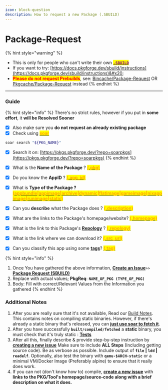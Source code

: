 ```yaml
---
icon: block-question
description: How to request a new Package (.SBUILD)
---
```


# Package-Request

{% hint style="warning" %}
* This is only for people who can't write their own [<mark style="color:purple;">**`.SBUILD`**</mark>](broken-reference)
* If you want to try: [https://docs.pkgforge.dev/sbuild/instructions](https://docs.pkgforge.dev/sbuild/instructions)&#x20;
* <mark style="color:red;">**Please do not request Prebuilds**</mark>, see: [Bincache/Package-Request](https://docs.pkgforge.dev/repositories/bincache/package-request) OR [Pkgcache/Package-Request](https://docs.pkgforge.dev/repositories/pkgcache/package-request) instead
{% endhint %}

***

### Guide

{% hint style="info" %}
There's no strict rules, however if you put in **some effort**, it **will be Resolved Sooner**

* [x] Also make sure you **do not request an already existing package**
* [x] Check using [<mark style="color:orange;">**soar**</mark>](https://soar.qaidvoid.dev/search)

```bash
soar search "${PKG_NAME}"
```

* [x] Search it on: [https://pkgs.pkgforge.dev/?repo=soarpkgs](https://pkgs.pkgforge.dev/?repo=soarpkgs)
{% endhint %}

* [x] What is the **Name of the Package** ? [<mark style="color:orange;">**(.pkg)**</mark>](../../sbuild/specification/2.pkg.md)&#x20;
* [x] Do you know the **AppID** ? [<mark style="color:orange;">**(.app\_id)**</mark>](../../sbuild/specification/4.appid.md)
* [x] What is **Type of the Package ?&#x20;**<mark style="color:orange;">**(**</mark>[<mark style="color:orange;">**appbundle**</mark>](../../formats/packages/appbundle/)<mark style="color:orange;">**|**</mark>[<mark style="color:orange;">**appimage**</mark>](../../formats/packages/appimage/)<mark style="color:orange;">**|**</mark>[<mark style="color:orange;">**archive**</mark>](../../formats/packages/archive/)<mark style="color:orange;">**|**</mark>[<mark style="color:orange;">**dynamic**</mark>](../../formats/binaries/dynamic.md)<mark style="color:orange;">**|**</mark>[<mark style="color:orange;">**flatimage**</mark>](../../formats/packages/flatimage/)<mark style="color:orange;">**|**</mark>[<mark style="color:orange;">**gameimage**</mark>](../../formats/packages/gameimage-tbd/)<mark style="color:orange;">**|**</mark>[<mark style="color:orange;">**nixappimage**</mark>](../../formats/packages/nixappimage/)<mark style="color:orange;">**|**</mark>[<mark style="color:orange;">**runimage**</mark>](../../formats/packages/runimage/)<mark style="color:orange;">**|**</mark>[<mark style="color:orange;">**static**</mark>](../../formats/binaries/static/)<mark style="color:orange;">**)**</mark>
* [x] Can you **describe** what the Package does ?  <mark style="color:orange;">**(**</mark>[<mark style="color:orange;">**.description**</mark>](../../sbuild/specification/8.description.md)<mark style="color:orange;">**)**</mark>
* [x] What are the links to the Package's homepage/website? [<mark style="color:orange;">**(.homepage)**</mark>](../../sbuild/specification/11.homepage.md)
* [x] What is the link to this Package's [**Repology**](https://repology.org/projects/) ? [<mark style="color:orange;">**(.repology)**</mark>](../../sbuild/specification/17.repology.md)
* [x] What is the link where we can download it? [<mark style="color:orange;">**(.src\_url)**</mark>](../../sbuild/specification/18.sourceurl.md)
* [x] Can you classify this app using some [**tags**](../../sbuild/specification/19.tag.md)? [<mark style="color:orange;">**(.tag)**</mark>](../../sbuild/specification/19.tag.md)

{% hint style="info" %}
1. Once You have gathered the above information, [**Create an Issue**](https://github.com/pkgforge/soarpkgs/issues/new?assignees=Azathothas\&labels=pkg-request\&projects=\&template=1-package-request-sbuild.yaml\&title=PkgReq%3A+name_of_the_package)`>>` [**Package Request (SBUILD)**](https://github.com/pkgforge/soarpkgs/issues/new?assignees=Azathothas\&labels=pkg-request\&projects=\&template=1-package-request-sbuild.yaml\&title=PkgReq%3A+name_of_the_package)
2. Replace with actual values; **PkgReq**: **`NAME_OF_PKG (TYPE_OF_PKG)`**
3. Body: Fill with correct/Relevant Values from the Information you gathered
{% endhint %}

### Additional Notes

1. After you are really sure that it's not available, Read our [Build Notes](https://docs.pkgforge.dev/formats/binaries/static/build-notes). This contains notes on compiling static binaries. However, if there's already a static binary that's released, you can [**just use soar to fetch it**](https://github.com/pkgforge/soar).
2. After you have successfully **`built/compiled/fetched`** a **static** binary, you must check that it's truly static : [**Tests**](https://docs.pkgforge.dev/formats/binaries/static/build-tests)
3. After all this, finally describe & provide step-by-step instruction by [**creating a new issue**](https://github.com/pkgforge/soarpkgs/issues/new?assignees=Azathothas\&labels=prebuilt-request\&projects=\&template=2-prebuilt-cache-request.yaml\&title=CacheReq%3A+name_of_the_package) Make sure to include **ALL Steps** (Including getting source code). Be as verbose as possible. Include output of **`file` | `ldd` | `readelf`**. Optionally, also test the binary with **`qemu-$ARCH-static`** or a minimal VM/Docker Image (Preferably alpine) to ensure that it really does work.
4. If you can not (don't know how to) compile, [**create a new issue**](https://github.com/pkgforge/soarpkgs/issues/new?assignees=Azathothas\&labels=prebuilt-request\&projects=\&template=2-prebuilt-cache-request.yaml\&title=CacheReq%3A+name_of_the_package) with **links to the PKG/Tool's homepage/source-code along with a brief description on what it does.**

